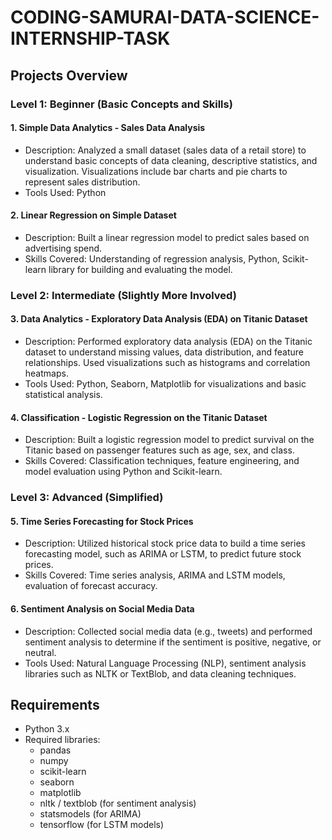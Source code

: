 # CODING-SAMURAI-DATA-SCIENCE-INTERNSHIP-TASK

## Projects Overview

### Level 1: Beginner (Basic Concepts and Skills)

#### 1. Simple Data Analytics - Sales Data Analysis
- Description: Analyzed a small dataset (sales data of a retail store) to understand basic concepts of data cleaning, descriptive statistics, and visualization. Visualizations include bar charts and pie charts to represent sales distribution.
- Tools Used: Python
  
#### 2. Linear Regression on Simple Dataset
- Description: Built a linear regression model to predict sales based on advertising spend.
- Skills Covered: Understanding of regression analysis, Python, Scikit-learn library for building and evaluating the model.

### Level 2: Intermediate (Slightly More Involved)

#### 3. Data Analytics - Exploratory Data Analysis (EDA) on Titanic Dataset
- Description: Performed exploratory data analysis (EDA) on the Titanic dataset to understand missing values, data distribution, and feature relationships. Used visualizations such as histograms and correlation heatmaps.
- Tools Used: Python, Seaborn, Matplotlib for visualizations and basic statistical analysis.

#### 4. Classification - Logistic Regression on the Titanic Dataset
- Description: Built a logistic regression model to predict survival on the Titanic based on passenger features such as age, sex, and class.
- Skills Covered: Classification techniques, feature engineering, and model evaluation using Python and Scikit-learn.

### Level 3: Advanced (Simplified)

#### 5. Time Series Forecasting for Stock Prices
- Description: Utilized historical stock price data to build a time series forecasting model, such as ARIMA or LSTM, to predict future stock prices.
- Skills Covered: Time series analysis, ARIMA and LSTM models, evaluation of forecast accuracy.

#### 6. Sentiment Analysis on Social Media Data
- Description: Collected social media data (e.g., tweets) and performed sentiment analysis to determine if the sentiment is positive, negative, or neutral.
- Tools Used: Natural Language Processing (NLP), sentiment analysis libraries such as NLTK or TextBlob, and data cleaning techniques.

## Requirements

- Python 3.x
- Required libraries:
  - pandas
  - numpy
  - scikit-learn
  - seaborn
  - matplotlib
  - nltk / textblob (for sentiment analysis)
  - statsmodels (for ARIMA)
  - tensorflow (for LSTM models)
